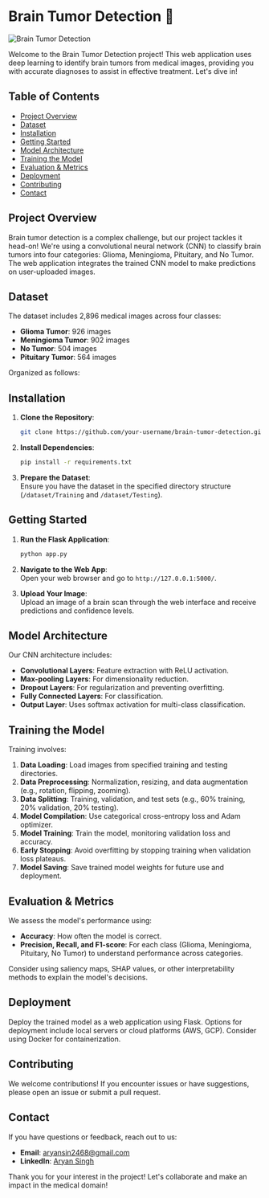 # Brain Tumor Detection 🧠

![Brain Tumor Detection](https://www.google.com/url?sa=i&url=https%3A%2F%2Fwww.frontiersin.org%2Fjournals%2Fneurology%2Farticles%2F10.3389%2Ffneur.2022.932219%2Ffull&psig=AOvVaw1B3LdXUws8BCP8E2MJEjy5&ust=1714024002022000&source=images&cd=vfe&opi=89978449&ved=0CBIQjRxqFwoTCJiT05CT2oUDFQAAAAAdAAAAABAE)

Welcome to the Brain Tumor Detection project! This web application uses deep learning to identify brain tumors from medical images, providing you with accurate diagnoses to assist in effective treatment. Let's dive in!

## Table of Contents
- [Project Overview](#project-overview)
- [Dataset](#dataset)
- [Installation](#installation)
- [Getting Started](#getting-started)
- [Model Architecture](#model-architecture)
- [Training the Model](#training-the-model)
- [Evaluation & Metrics](#evaluation--metrics)
- [Deployment](#deployment)
- [Contributing](#contributing)
- [Contact](#contact)

## Project Overview
Brain tumor detection is a complex challenge, but our project tackles it head-on! We're using a convolutional neural network (CNN) to classify brain tumors into four categories: Glioma, Meningioma, Pituitary, and No Tumor. The web application integrates the trained CNN model to make predictions on user-uploaded images.

## Dataset
The dataset includes 2,896 medical images across four classes:

- **Glioma Tumor**: 926 images
- **Meningioma Tumor**: 902 images
- **No Tumor**: 504 images
- **Pituitary Tumor**: 564 images

Organized as follows:


## Installation
1. **Clone the Repository**:  
    ```bash
    git clone https://github.com/your-username/brain-tumor-detection.git
    ```

2. **Install Dependencies**:  
    ```bash
    pip install -r requirements.txt
    ```

3. **Prepare the Dataset**:  
    Ensure you have the dataset in the specified directory structure (`/dataset/Training` and `/dataset/Testing`).

## Getting Started
1. **Run the Flask Application**:  
    ```bash
    python app.py
    ```

2. **Navigate to the Web App**:  
    Open your web browser and go to `http://127.0.0.1:5000/`.

3. **Upload Your Image**:  
    Upload an image of a brain scan through the web interface and receive predictions and confidence levels.

## Model Architecture
Our CNN architecture includes:

- **Convolutional Layers**: Feature extraction with ReLU activation.
- **Max-pooling Layers**: For dimensionality reduction.
- **Dropout Layers**: For regularization and preventing overfitting.
- **Fully Connected Layers**: For classification.
- **Output Layer**: Uses softmax activation for multi-class classification.

## Training the Model
Training involves:

1. **Data Loading**: Load images from specified training and testing directories.
2. **Data Preprocessing**: Normalization, resizing, and data augmentation (e.g., rotation, flipping, zooming).
3. **Data Splitting**: Training, validation, and test sets (e.g., 60% training, 20% validation, 20% testing).
4. **Model Compilation**: Use categorical cross-entropy loss and Adam optimizer.
5. **Model Training**: Train the model, monitoring validation loss and accuracy.
6. **Early Stopping**: Avoid overfitting by stopping training when validation loss plateaus.
7. **Model Saving**: Save trained model weights for future use and deployment.

## Evaluation & Metrics
We assess the model's performance using:

- **Accuracy**: How often the model is correct.
- **Precision, Recall, and F1-score**: For each class (Glioma, Meningioma, Pituitary, No Tumor) to understand performance across categories.

Consider using saliency maps, SHAP values, or other interpretability methods to explain the model's decisions.

## Deployment
Deploy the trained model as a web application using Flask. Options for deployment include local servers or cloud platforms (AWS, GCP). Consider using Docker for containerization.

## Contributing
We welcome contributions! If you encounter issues or have suggestions, please open an issue or submit a pull request.

## Contact
If you have questions or feedback, reach out to us:

- **Email**: aryansin2468@gmail.com
- **LinkedIn**: [Aryan Singh](https://www.linkedin.com/in/aryan-singh-162560260/)

Thank you for your interest in the project! Let's collaborate and make an impact in the medical domain!

